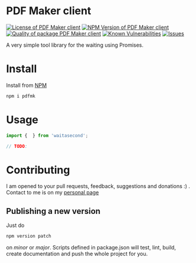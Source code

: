 # PDF Maker client

<!--Badges-->

[![License of PDF Maker client](https://img.shields.io/github/license/hejny/pdfmk.svg?style=flat)](https://github.com/hejny/pdfmk/blob/master/LICENSE)
[![NPM Version of PDF Maker client](https://badge.fury.io/js/pdfmk.svg)](https://www.npmjs.com/package/pdfmk)
[![Quality of package PDF Maker client](https://packagequality.com/shield/pdfmk.svg)](https://packagequality.com/#?package=pdfmk)
[![Known Vulnerabilities](https://snyk.io/test/github/hejny/pdfmk/badge.svg)](https://snyk.io/test/github/hejny/pdfmk)
[![Issues](https://img.shields.io/github/issues/hejny/pdfmk.svg?style=flat)](https://github.com/hejny/pdfmk/issues)

<!--/Badges-->

A very simple tool library for the waiting using Promises.

# Install

Install from [NPM](https://www.npmjs.com/package/pdfmk)

```bash
npm i pdfmk
```

# Usage



```typescript
import {  } from 'waitasecond';

// TODO:
```


# Contributing

I am opened to your pull requests, feedback, suggestions and donations :) . Contact to me is on my [personal page](https://www.pavolhejny.com)

## Publishing a new version

Just do

```bash
npm version patch
```
on *minor* or *major*. Scripts defined in package.json will test, lint, build, create documentation and push the whole project for you.
